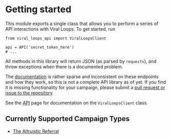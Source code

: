 # Getting started

This module exports a single class that allows you to perform a series of API
interactions with Viral Loops. To get started, run

    from viral_loops_api import ViralLoopsClient

    api = API('secret_token_here')
    # ...

All methods in this library will return JSON (as parsed by `requests`),
and throw exceptions when there is a documented problem.

The [documentation](https://intercom.help/viral-loops) is rather sparse and
inconsistent on these endpoints and how they work, so this is not a complete
API library as of yet. If you find it is missing functionality for your
campaign, please submit a
[pull request or issue to the repository](https://github.com/bequest/viral-loops-api).

See the [API](API/index.md) page for documentation on the `ViralLoopsClient` class.

## Currently Supported Campaign Types

  * [The Altruistic Referral](https://intercom.help/viral-loops/the-altruistic-referral-template/the-altruistic-referral-your-web-app)
